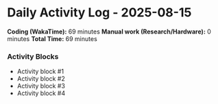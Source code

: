 # Daily Activity Log - 2025-08-15

**Coding (WakaTime):** 69 minutes
**Manual work (Research/Hardware):** 0 minutes
**Total Time:** 69 minutes

### Activity Blocks
- Activity block #1
- Activity block #2
- Activity block #3
- Activity block #4
